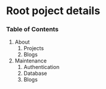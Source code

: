 # Root poject details

### Table of Contents
1. About
	1. Projects
	1. Blogs
2. Maintenance
	1.	Authentication
	1. Database
	1. Blogs
